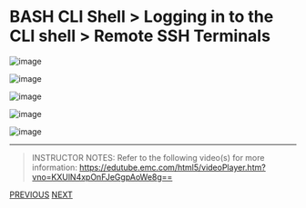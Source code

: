 # BASH CLI Shell > Logging in to the CLI shell > Remote SSH Terminals

![image](https://user-images.githubusercontent.com/36435980/149012715-223937ed-ed62-4238-a1f2-49da9ce19223.png)

![image](https://user-images.githubusercontent.com/36435980/148658207-700650d2-de0a-4f1f-a671-0ce3a2309757.png)

![image](https://user-images.githubusercontent.com/36435980/149011564-5b5560ad-9d6f-4b90-87af-f9dc80495842.png)

![image](https://user-images.githubusercontent.com/36435980/148658161-d6e2eb0a-0eab-44e2-8213-30b030f606d2.png)

![image](https://user-images.githubusercontent.com/36435980/149011615-35ceb434-8c0b-4ef3-809d-ff422f514760.png)



*****

> INSTRUCTOR NOTES:
> Refer to the following video(s) for more information: 
> https://edutube.emc.com/html5/videoPlayer.htm?vno=KXUlN4xpOnFJeGgpAoWe8g==  
> 

[PREVIOUS](./topic_1.md)     [NEXT](./topic_3.md)
